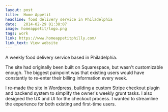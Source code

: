 ```yaml
---
layout: post
title:  Home Appétit
headline: food delivery service in Philadelphia
date:   2014-02-29 01:38:07
image: homeappetit/logo.png
tags: work
link: https://www.homeappetitphilly.com/
link_text: View website
---
```

A weekly food delivery service based in Philadelphia.

The site had originally been built on Squarespace, but wasn't customizable enough. The biggest painpoint was that existing users would have constantly to re-enter their billing information every week.

I re-made the site in Wordpress, building a custom Stripe checkout plugin and backend system to simplify the owner's weekly grunt tasks. I also designed the UX and UI for the checkout process. I wanted to streamline the experience for both existing and first-time users.
